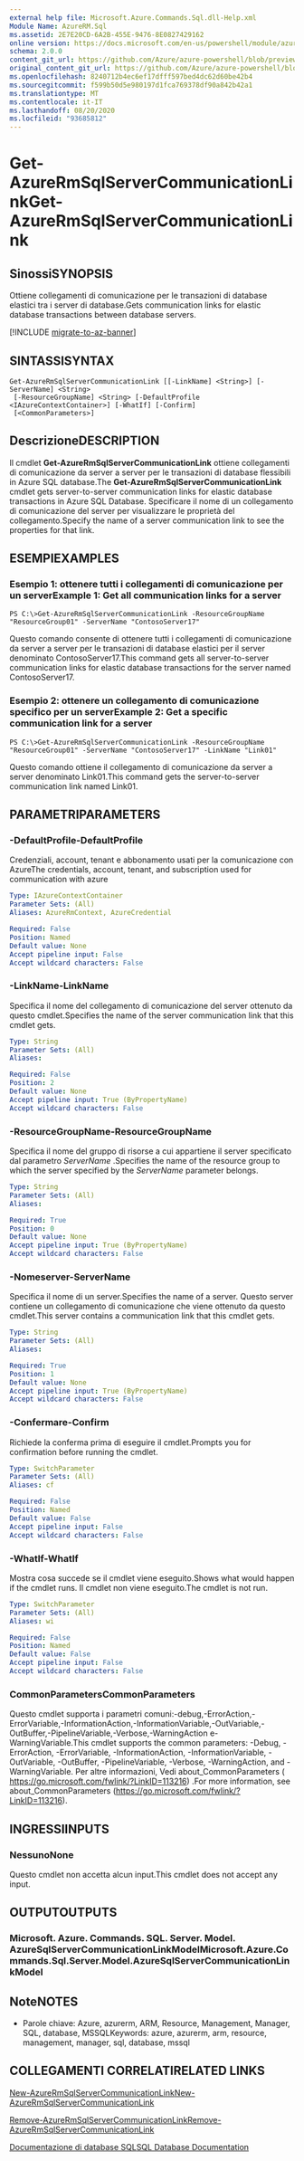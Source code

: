 ```yaml
---
external help file: Microsoft.Azure.Commands.Sql.dll-Help.xml
Module Name: AzureRM.Sql
ms.assetid: 2E7E20CD-6A2B-455E-9476-8E0827429162
online version: https://docs.microsoft.com/en-us/powershell/module/azurerm.sql/get-azurermsqlservercommunicationlink
schema: 2.0.0
content_git_url: https://github.com/Azure/azure-powershell/blob/preview/src/ResourceManager/Sql/Commands.Sql/help/Get-AzureRmSqlServerCommunicationLink.md
original_content_git_url: https://github.com/Azure/azure-powershell/blob/preview/src/ResourceManager/Sql/Commands.Sql/help/Get-AzureRmSqlServerCommunicationLink.md
ms.openlocfilehash: 8240712b4ec6ef17dfff597bed4dc62d60be42b4
ms.sourcegitcommit: f599b50d5e980197d1fca769378df90a842b42a1
ms.translationtype: MT
ms.contentlocale: it-IT
ms.lasthandoff: 08/20/2020
ms.locfileid: "93685812"
---
```

# <span data-ttu-id="08e41-101">Get-AzureRmSqlServerCommunicationLink</span><span class="sxs-lookup"><span data-stu-id="08e41-101">Get-AzureRmSqlServerCommunicationLink</span></span>

## <span data-ttu-id="08e41-102">Sinossi</span><span class="sxs-lookup"><span data-stu-id="08e41-102">SYNOPSIS</span></span>
<span data-ttu-id="08e41-103">Ottiene collegamenti di comunicazione per le transazioni di database elastici tra i server di database.</span><span class="sxs-lookup"><span data-stu-id="08e41-103">Gets communication links for elastic database transactions between database servers.</span></span>

[!INCLUDE [migrate-to-az-banner](../../includes/migrate-to-az-banner.md)]

## <span data-ttu-id="08e41-104">SINTASSI</span><span class="sxs-lookup"><span data-stu-id="08e41-104">SYNTAX</span></span>

```
Get-AzureRmSqlServerCommunicationLink [[-LinkName] <String>] [-ServerName] <String>
 [-ResourceGroupName] <String> [-DefaultProfile <IAzureContextContainer>] [-WhatIf] [-Confirm]
 [<CommonParameters>]
```

## <span data-ttu-id="08e41-105">Descrizione</span><span class="sxs-lookup"><span data-stu-id="08e41-105">DESCRIPTION</span></span>
<span data-ttu-id="08e41-106">Il cmdlet **Get-AzureRmSqlServerCommunicationLink** ottiene collegamenti di comunicazione da server a server per le transazioni di database flessibili in Azure SQL database.</span><span class="sxs-lookup"><span data-stu-id="08e41-106">The **Get-AzureRmSqlServerCommunicationLink** cmdlet gets server-to-server communication links for elastic database transactions in Azure SQL Database.</span></span>
<span data-ttu-id="08e41-107">Specificare il nome di un collegamento di comunicazione del server per visualizzare le proprietà del collegamento.</span><span class="sxs-lookup"><span data-stu-id="08e41-107">Specify the name of a server communication link to see the properties for that link.</span></span>

## <span data-ttu-id="08e41-108">ESEMPI</span><span class="sxs-lookup"><span data-stu-id="08e41-108">EXAMPLES</span></span>

### <span data-ttu-id="08e41-109">Esempio 1: ottenere tutti i collegamenti di comunicazione per un server</span><span class="sxs-lookup"><span data-stu-id="08e41-109">Example 1: Get all communication links for a server</span></span>
```
PS C:\>Get-AzureRmSqlServerCommunicationLink -ResourceGroupName "ResourceGroup01" -ServerName "ContosoServer17"
```

<span data-ttu-id="08e41-110">Questo comando consente di ottenere tutti i collegamenti di comunicazione da server a server per le transazioni di database elastici per il server denominato ContosoServer17.</span><span class="sxs-lookup"><span data-stu-id="08e41-110">This command gets all server-to-server communication links for elastic database transactions for the server named ContosoServer17.</span></span>

### <span data-ttu-id="08e41-111">Esempio 2: ottenere un collegamento di comunicazione specifico per un server</span><span class="sxs-lookup"><span data-stu-id="08e41-111">Example 2: Get a specific communication link for a server</span></span>
```
PS C:\>Get-AzureRmSqlServerCommunicationLink -ResourceGroupName "ResourceGroup01" -ServerName "ContosoServer17" -LinkName "Link01"
```

<span data-ttu-id="08e41-112">Questo comando ottiene il collegamento di comunicazione da server a server denominato Link01.</span><span class="sxs-lookup"><span data-stu-id="08e41-112">This command gets the server-to-server communication link named Link01.</span></span>

## <span data-ttu-id="08e41-113">PARAMETRI</span><span class="sxs-lookup"><span data-stu-id="08e41-113">PARAMETERS</span></span>

### <span data-ttu-id="08e41-114">-DefaultProfile</span><span class="sxs-lookup"><span data-stu-id="08e41-114">-DefaultProfile</span></span>
<span data-ttu-id="08e41-115">Credenziali, account, tenant e abbonamento usati per la comunicazione con Azure</span><span class="sxs-lookup"><span data-stu-id="08e41-115">The credentials, account, tenant, and subscription used for communication with azure</span></span>

```yaml
Type: IAzureContextContainer
Parameter Sets: (All)
Aliases: AzureRmContext, AzureCredential

Required: False
Position: Named
Default value: None
Accept pipeline input: False
Accept wildcard characters: False
```

### <span data-ttu-id="08e41-116">-LinkName</span><span class="sxs-lookup"><span data-stu-id="08e41-116">-LinkName</span></span>
<span data-ttu-id="08e41-117">Specifica il nome del collegamento di comunicazione del server ottenuto da questo cmdlet.</span><span class="sxs-lookup"><span data-stu-id="08e41-117">Specifies the name of the server communication link that this cmdlet gets.</span></span>

```yaml
Type: String
Parameter Sets: (All)
Aliases:

Required: False
Position: 2
Default value: None
Accept pipeline input: True (ByPropertyName)
Accept wildcard characters: False
```

### <span data-ttu-id="08e41-118">-ResourceGroupName</span><span class="sxs-lookup"><span data-stu-id="08e41-118">-ResourceGroupName</span></span>
<span data-ttu-id="08e41-119">Specifica il nome del gruppo di risorse a cui appartiene il server specificato dal parametro *ServerName* .</span><span class="sxs-lookup"><span data-stu-id="08e41-119">Specifies the name of the resource group to which the server specified by the *ServerName* parameter belongs.</span></span>

```yaml
Type: String
Parameter Sets: (All)
Aliases:

Required: True
Position: 0
Default value: None
Accept pipeline input: True (ByPropertyName)
Accept wildcard characters: False
```

### <span data-ttu-id="08e41-120">-Nomeserver</span><span class="sxs-lookup"><span data-stu-id="08e41-120">-ServerName</span></span>
<span data-ttu-id="08e41-121">Specifica il nome di un server.</span><span class="sxs-lookup"><span data-stu-id="08e41-121">Specifies the name of a server.</span></span>
<span data-ttu-id="08e41-122">Questo server contiene un collegamento di comunicazione che viene ottenuto da questo cmdlet.</span><span class="sxs-lookup"><span data-stu-id="08e41-122">This server contains a communication link that this cmdlet gets.</span></span>

```yaml
Type: String
Parameter Sets: (All)
Aliases:

Required: True
Position: 1
Default value: None
Accept pipeline input: True (ByPropertyName)
Accept wildcard characters: False
```

### <span data-ttu-id="08e41-123">-Confermare</span><span class="sxs-lookup"><span data-stu-id="08e41-123">-Confirm</span></span>
<span data-ttu-id="08e41-124">Richiede la conferma prima di eseguire il cmdlet.</span><span class="sxs-lookup"><span data-stu-id="08e41-124">Prompts you for confirmation before running the cmdlet.</span></span>

```yaml
Type: SwitchParameter
Parameter Sets: (All)
Aliases: cf

Required: False
Position: Named
Default value: False
Accept pipeline input: False
Accept wildcard characters: False
```

### <span data-ttu-id="08e41-125">-WhatIf</span><span class="sxs-lookup"><span data-stu-id="08e41-125">-WhatIf</span></span>
<span data-ttu-id="08e41-126">Mostra cosa succede se il cmdlet viene eseguito.</span><span class="sxs-lookup"><span data-stu-id="08e41-126">Shows what would happen if the cmdlet runs.</span></span>
<span data-ttu-id="08e41-127">Il cmdlet non viene eseguito.</span><span class="sxs-lookup"><span data-stu-id="08e41-127">The cmdlet is not run.</span></span>

```yaml
Type: SwitchParameter
Parameter Sets: (All)
Aliases: wi

Required: False
Position: Named
Default value: False
Accept pipeline input: False
Accept wildcard characters: False
```

### <span data-ttu-id="08e41-128">CommonParameters</span><span class="sxs-lookup"><span data-stu-id="08e41-128">CommonParameters</span></span>
<span data-ttu-id="08e41-129">Questo cmdlet supporta i parametri comuni:-debug,-ErrorAction,-ErrorVariable,-InformationAction,-InformationVariable,-OutVariable,-OutBuffer,-PipelineVariable,-Verbose,-WarningAction e-WarningVariable.</span><span class="sxs-lookup"><span data-stu-id="08e41-129">This cmdlet supports the common parameters: -Debug, -ErrorAction, -ErrorVariable, -InformationAction, -InformationVariable, -OutVariable, -OutBuffer, -PipelineVariable, -Verbose, -WarningAction, and -WarningVariable.</span></span> <span data-ttu-id="08e41-130">Per altre informazioni, Vedi about_CommonParameters ( https://go.microsoft.com/fwlink/?LinkID=113216) .</span><span class="sxs-lookup"><span data-stu-id="08e41-130">For more information, see about_CommonParameters (https://go.microsoft.com/fwlink/?LinkID=113216).</span></span>

## <span data-ttu-id="08e41-131">INGRESSI</span><span class="sxs-lookup"><span data-stu-id="08e41-131">INPUTS</span></span>

### <span data-ttu-id="08e41-132">Nessuno</span><span class="sxs-lookup"><span data-stu-id="08e41-132">None</span></span>
<span data-ttu-id="08e41-133">Questo cmdlet non accetta alcun input.</span><span class="sxs-lookup"><span data-stu-id="08e41-133">This cmdlet does not accept any input.</span></span>

## <span data-ttu-id="08e41-134">OUTPUT</span><span class="sxs-lookup"><span data-stu-id="08e41-134">OUTPUTS</span></span>

### <span data-ttu-id="08e41-135">Microsoft. Azure. Commands. SQL. Server. Model. AzureSqlServerCommunicationLinkModel</span><span class="sxs-lookup"><span data-stu-id="08e41-135">Microsoft.Azure.Commands.Sql.Server.Model.AzureSqlServerCommunicationLinkModel</span></span>

## <span data-ttu-id="08e41-136">Note</span><span class="sxs-lookup"><span data-stu-id="08e41-136">NOTES</span></span>
* <span data-ttu-id="08e41-137">Parole chiave: Azure, azurerm, ARM, Resource, Management, Manager, SQL, database, MSSQL</span><span class="sxs-lookup"><span data-stu-id="08e41-137">Keywords: azure, azurerm, arm, resource, management, manager, sql, database, mssql</span></span>

## <span data-ttu-id="08e41-138">COLLEGAMENTI CORRELATI</span><span class="sxs-lookup"><span data-stu-id="08e41-138">RELATED LINKS</span></span>

[<span data-ttu-id="08e41-139">New-AzureRmSqlServerCommunicationLink</span><span class="sxs-lookup"><span data-stu-id="08e41-139">New-AzureRmSqlServerCommunicationLink</span></span>](./New-AzureRmSqlServerCommunicationLink.md)

[<span data-ttu-id="08e41-140">Remove-AzureRmSqlServerCommunicationLink</span><span class="sxs-lookup"><span data-stu-id="08e41-140">Remove-AzureRmSqlServerCommunicationLink</span></span>](./Remove-AzureRmSqlServerCommunicationLink.md)

[<span data-ttu-id="08e41-141">Documentazione di database SQL</span><span class="sxs-lookup"><span data-stu-id="08e41-141">SQL Database Documentation</span></span>](https://docs.microsoft.com/azure/sql-database/)
